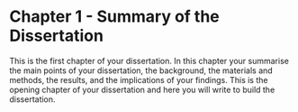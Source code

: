# Chapter 1 - Summary of the Dissertation

This is the first chapter of your dissertation. In this chapter your summarise the main points of your dissertation, the background, the materials and methods, the results, and the implications of your findings. This is the opening chapter of your dissertation and here you will write to build the dissertation.
